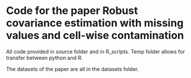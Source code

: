 # Code for the paper Robust covariance estimation with missing values and cell-wise contamination

All code provided in source folder and in R_scripts. Temp folder allows for transfer between python and R.

The datasets of the paper are all in the datasets folder.